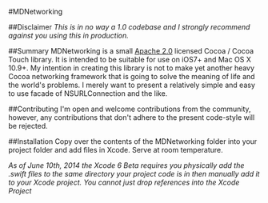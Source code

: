 #MDNetworking

##Disclaimer
 *This is in no way a 1.0 codebase and I strongly recommend against you using this in production.*

##Summary
MDNetworking is a small [Apache 2.0](http://apache.org/licenses/LICENSE-2.0.html) licensed Cocoa / Cocoa Touch library. It is intended to be suitable for use on iOS7+ and Mac OS X 10.9+. My intention in creating this library is not to make yet another heavy Cocoa networking framework that is going to solve the meaning of life and the world's problems. I merely want to present a relatively simple and easy to use facade of NSURLConnection and the like.  

##Contributing
I'm open and welcome contributions from the community, however, any contributions that don't adhere to the present code-style will be rejected. 

##Installation
Copy over the contents of the MDNetworking folder into your project folder and add files in Xcode. Serve at room temperature. 



*As of June 10th, 2014 the Xcode 6 Beta requires you physically add the .swift files to the same directory your project code is in then manually add it to your Xcode project. You cannot just drop references into the Xcode Project*